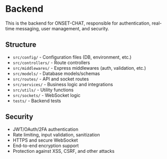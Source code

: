 # Backend

This is the backend for ONSET-CHAT, responsible for authentication, real-time messaging, user management, and security.

## Structure

- `src/config/` - Configuration files (DB, environment, etc.)
- `src/controllers/` - Route controllers
- `src/middlewares/` - Express middlewares (auth, validation, etc.)
- `src/models/` - Database models/schemas
- `src/routes/` - API and socket routes
- `src/services/` - Business logic and integrations
- `src/utils/` - Utility functions
- `src/sockets/` - WebSocket logic
- `tests/` - Backend tests

## Security
- JWT/OAuth/2FA authentication
- Rate limiting, input validation, sanitization
- HTTPS and secure WebSocket
- End-to-end encryption support
- Protection against XSS, CSRF, and other attacks 